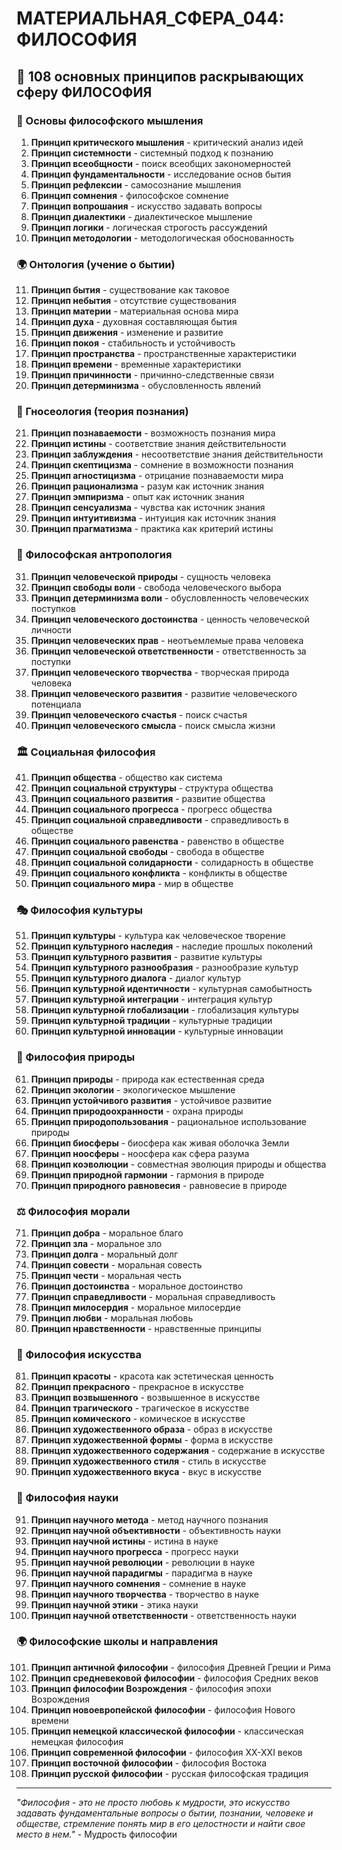 # МАТЕРИАЛЬНАЯ_СФЕРА_044: ФИЛОСОФИЯ

## 🌟 108 основных принципов раскрывающих сферу ФИЛОСОФИЯ

### 🧠 Основы философского мышления

1. **Принцип критического мышления** - критический анализ идей
2. **Принцип системности** - системный подход к познанию
3. **Принцип всеобщности** - поиск всеобщих закономерностей
4. **Принцип фундаментальности** - исследование основ бытия
5. **Принцип рефлексии** - самосознание мышления
6. **Принцип сомнения** - философское сомнение
7. **Принцип вопрошания** - искусство задавать вопросы
8. **Принцип диалектики** - диалектическое мышление
9. **Принцип логики** - логическая строгость рассуждений
10. **Принцип методологии** - методологическая обоснованность

### 🌍 Онтология (учение о бытии)

11. **Принцип бытия** - существование как таковое
12. **Принцип небытия** - отсутствие существования
13. **Принцип материи** - материальная основа мира
14. **Принцип духа** - духовная составляющая бытия
15. **Принцип движения** - изменение и развитие
16. **Принцип покоя** - стабильность и устойчивость
17. **Принцип пространства** - пространственные характеристики
18. **Принцип времени** - временные характеристики
19. **Принцип причинности** - причинно-следственные связи
20. **Принцип детерминизма** - обусловленность явлений

### 🧭 Гносеология (теория познания)

21. **Принцип познаваемости** - возможность познания мира
22. **Принцип истины** - соответствие знания действительности
23. **Принцип заблуждения** - несоответствие знания действительности
24. **Принцип скептицизма** - сомнение в возможности познания
25. **Принцип агностицизма** - отрицание познаваемости мира
26. **Принцип рационализма** - разум как источник знания
27. **Принцип эмпиризма** - опыт как источник знания
28. **Принцип сенсуализма** - чувства как источник знания
29. **Принцип интуитивизма** - интуиция как источник знания
30. **Принцип прагматизма** - практика как критерий истины

### 👤 Философская антропология

31. **Принцип человеческой природы** - сущность человека
32. **Принцип свободы воли** - свобода человеческого выбора
33. **Принцип детерминизма воли** - обусловленность человеческих поступков
34. **Принцип человеческого достоинства** - ценность человеческой личности
35. **Принцип человеческих прав** - неотъемлемые права человека
36. **Принцип человеческой ответственности** - ответственность за поступки
37. **Принцип человеческого творчества** - творческая природа человека
38. **Принцип человеческого развития** - развитие человеческого потенциала
39. **Принцип человеческого счастья** - поиск счастья
40. **Принцип человеческого смысла** - поиск смысла жизни

### 🏛️ Социальная философия

41. **Принцип общества** - общество как система
42. **Принцип социальной структуры** - структура общества
43. **Принцип социального развития** - развитие общества
44. **Принцип социального прогресса** - прогресс общества
45. **Принцип социальной справедливости** - справедливость в обществе
46. **Принцип социального равенства** - равенство в обществе
47. **Принцип социальной свободы** - свобода в обществе
48. **Принцип социальной солидарности** - солидарность в обществе
49. **Принцип социального конфликта** - конфликты в обществе
50. **Принцип социального мира** - мир в обществе

### 🎭 Философия культуры

51. **Принцип культуры** - культура как человеческое творение
52. **Принцип культурного наследия** - наследие прошлых поколений
53. **Принцип культурного развития** - развитие культуры
54. **Принцип культурного разнообразия** - разнообразие культур
55. **Принцип культурного диалога** - диалог культур
56. **Принцип культурной идентичности** - культурная самобытность
57. **Принцип культурной интеграции** - интеграция культур
58. **Принцип культурной глобализации** - глобализация культуры
59. **Принцип культурной традиции** - культурные традиции
60. **Принцип культурной инновации** - культурные инновации

### 🌱 Философия природы

61. **Принцип природы** - природа как естественная среда
62. **Принцип экологии** - экологическое мышление
63. **Принцип устойчивого развития** - устойчивое развитие
64. **Принцип природоохранности** - охрана природы
65. **Принцип природопользования** - рациональное использование природы
66. **Принцип биосферы** - биосфера как живая оболочка Земли
67. **Принцип ноосферы** - ноосфера как сфера разума
68. **Принцип коэволюции** - совместная эволюция природы и общества
69. **Принцип природной гармонии** - гармония в природе
70. **Принцип природного равновесия** - равновесие в природе

### ⚖️ Философия морали

71. **Принцип добра** - моральное благо
72. **Принцип зла** - моральное зло
73. **Принцип долга** - моральный долг
74. **Принцип совести** - моральная совесть
75. **Принцип чести** - моральная честь
76. **Принцип достоинства** - моральное достоинство
77. **Принцип справедливости** - моральная справедливость
78. **Принцип милосердия** - моральное милосердие
79. **Принцип любви** - моральная любовь
80. **Принцип нравственности** - нравственные принципы

### 🎨 Философия искусства

81. **Принцип красоты** - красота как эстетическая ценность
82. **Принцип прекрасного** - прекрасное в искусстве
83. **Принцип возвышенного** - возвышенное в искусстве
84. **Принцип трагического** - трагическое в искусстве
85. **Принцип комического** - комическое в искусстве
86. **Принцип художественного образа** - образ в искусстве
87. **Принцип художественной формы** - форма в искусстве
88. **Принцип художественного содержания** - содержание в искусстве
89. **Принцип художественного стиля** - стиль в искусстве
90. **Принцип художественного вкуса** - вкус в искусстве

### 🔬 Философия науки

91. **Принцип научного метода** - метод научного познания
92. **Принцип научной объективности** - объективность науки
93. **Принцип научной истины** - истина в науке
94. **Принцип научного прогресса** - прогресс науки
95. **Принцип научной революции** - революции в науке
96. **Принцип научной парадигмы** - парадигма в науке
97. **Принцип научного сомнения** - сомнение в науке
98. **Принцип научного творчества** - творчество в науке
99. **Принцип научной этики** - этика науки
100. **Принцип научной ответственности** - ответственность науки

### 🌍 Философские школы и направления

101. **Принцип античной философии** - философия Древней Греции и Рима
102. **Принцип средневековой философии** - философия Средних веков
103. **Принцип философии Возрождения** - философия эпохи Возрождения
104. **Принцип новоевропейской философии** - философия Нового времени
105. **Принцип немецкой классической философии** - классическая немецкая философия
106. **Принцип современной философии** - философия XX-XXI веков
107. **Принцип восточной философии** - философия Востока
108. **Принцип русской философии** - русская философская традиция

---

*"Философия - это не просто любовь к мудрости, это искусство задавать фундаментальные вопросы о бытии, познании, человеке и обществе, стремление понять мир в его целостности и найти свое место в нем."* - Мудрость философии
